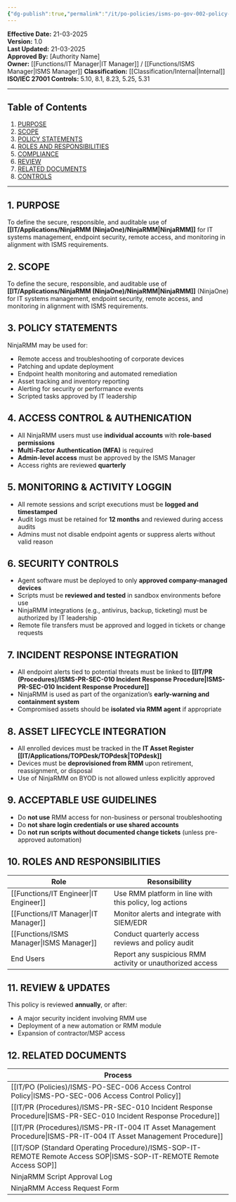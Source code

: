 ```yaml
---
{"dg-publish":true,"permalink":"/it/po-policies/isms-po-gov-002-policy-statement-use-of-ninja-rmm-ninja-one/","tags":["statement","RMM","NinjaOne","NinjaRMM"],"noteIcon":"lightbulb"}
---
```


 **Effective Date:** 21-03-2025  
**Version:** 1.0  
**Last Updated:** 21-03-2025  
**Approved By:** [Authority Name]  
**Owner:** [[Functions/IT Manager\|IT Manager]] / [[Functions/ISMS Manager\|ISMS Manager]]
**Classification:** [[Classification/Internal\|Internal]]
**ISO/IEC 27001 Controls:** 5.10, 8.1, 8.23, 5.25, 5.31

---
## **Table of Contents**  
1. [PURPOSE](#purpose)  
2. [SCOPE](#scope)  
3. [POLICY STATEMENTS](#policy-statement)  
4. [ROLES AND RESPONSIBILITIES](#roles-and-responsibilities)  
5. [COMPLIANCE](#compliance)  
6. [REVIEW](#review)  
7. [RELATED DOCUMENTS](#related-documents)  
8. [CONTROLS](#controls)  

---
## **1. PURPOSE**  
To define the secure, responsible, and auditable use of **[[IT/Applications/NinjaRMM (NinjaOne)/NinjaRMM\|NinjaRMM]]** for IT systems management, endpoint security, remote access, and monitoring in alignment with ISMS requirements.
## **2. SCOPE**
To define the secure, responsible, and auditable use of **[[IT/Applications/NinjaRMM (NinjaOne)/NinjaRMM\|NinjaRMM]]** (NinjaOne) for IT systems management, endpoint security, remote access, and monitoring in alignment with ISMS requirements.
 
 ## **3. POLICY STATEMENTS** 
 NinjaRMM may be used for:
- Remote access and troubleshooting of corporate devices
- Patching and update deployment
- Endpoint health monitoring and automated remediation
- Asset tracking and inventory reporting
- Alerting for security or performance events
- Scripted tasks approved by IT leadership
## **4. ACCESS CONTROL & AUTHENICATION**
- All NinjaRMM users must use **individual accounts** with **role-based permissions**
- **Multi-Factor Authentication (MFA)** is required
- **Admin-level access** must be approved by the ISMS Manager
- Access rights are reviewed **quarterly**
## **5. MONITORING & ACTIVITY LOGGIN**  
- All remote sessions and script executions must be **logged and timestamped**
- Audit logs must be retained for **12 months** and reviewed during access audits
- Admins must not disable endpoint agents or suppress alerts without valid reason
## **6. SECURITY CONTROLS**  
- Agent software must be deployed to only **approved company-managed devices**
- Scripts must be **reviewed and tested** in sandbox environments before use
- NinjaRMM integrations (e.g., antivirus, backup, ticketing) must be authorized by IT leadership
- Remote file transfers must be approved and logged in tickets or change requests
## **7. INCIDENT RESPONSE INTEGRATION**  
- All endpoint alerts tied to potential threats must be linked to **[[IT/PR (Procedures)/ISMS-PR-SEC-010 Incident Response Procedure\|ISMS-PR-SEC-010 Incident Response Procedure]]**
- NinjaRMM is used as part of the organization’s **early-warning and containment system**
- Compromised assets should be **isolated via RMM agent** if appropriate
## **8. ASSET LIFECYCLE INTEGRATION**
- All enrolled devices must be tracked in the **IT Asset Register [[IT/Applications/TOPDesk/TOPdesk\|TOPdesk]]** 
- Devices must be **deprovisioned from RMM** upon retirement, reassignment, or disposal
- Use of NinjaRMM on BYOD is not allowed unless explicitly approved
## **9. ACCEPTABLE USE GUIDELINES**
- Do **not use** RMM access for non-business or personal troubleshooting
- Do **not share login credentials or use shared accounts**
- Do **not run scripts without documented change tickets** (unless pre-approved automation)
## **10. ROLES AND RESPONSIBILITIES**

| Role             | Resonsibility                                             |
| ---------------- | --------------------------------------------------------- |
| [[Functions/IT Engineer\|IT Engineer]]  | Use RMM platform in line with this policy, log actions    |
| [[Functions/IT Manager\|IT Manager]]   | Monitor alerts and integrate with SIEM/EDR                |
| [[Functions/ISMS Manager\|ISMS Manager]] | Conduct quarterly access reviews and policy audit         |
| End Users        | Report any suspicious RMM activity or unauthorized access |
## **11. REVIEW & UPDATES**
This policy is reviewed **annually**, or after:
- A major security incident involving RMM use
- Deployment of a new automation or RMM module
- Expansion of contractor/MSP access
## **12. RELATED DOCUMENTS**

| Process                                          |
| ------------------------------------------------ |
| [[IT/PO (Policies)/ISMS-PO-SEC-006 Access Control Policy\|ISMS-PO-SEC-006 Access Control Policy]]        |
| [[IT/PR (Procedures)/ISMS-PR-SEC-010 Incident Response Procedure\|ISMS-PR-SEC-010 Incident Response Procedure]]  |
| [[IT/PR (Procedures)/ISMS-PR-IT-004 IT Asset Management Procedure\|ISMS-PR-IT-004 IT Asset Management Procedure]] |
| [[IT/SOP (Standard Operating Procedure)/ISMS-SOP-IT-REMOTE Remote Access SOP\|ISMS-SOP-IT-REMOTE Remote Access SOP]]         |
| NinjaRMM Script Approval Log                     |
| NinjaRMM Access Request Form                     |




